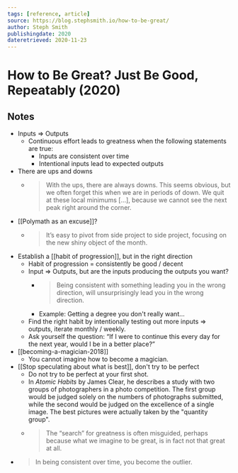 ```yaml
---
tags: [reference, article]
source: https://blog.stephsmith.io/how-to-be-great/
author: Steph Smith
publishingdate: 2020
dateretrieved: 2020-11-23
---
```


# How to Be Great? Just Be Good, Repeatably (2020)

## Notes

- Inputs => Outputs
  - Continuous effort leads to greatness when the following statements are true:
    - Inputs are consistent over time
    - Intentional inputs lead to expected outputs
- There are ups and downs
  - > With the ups, there are always downs. This seems obvious, but we often forget this when we are in periods of down. We quit at these local minimums [...], because we cannot see the next peak right around the corner. 
- [[Polymath as an excuse]]?
  - > It’s easy to pivot from side project to side project, focusing on the new shiny object of the month.
- Establish a [[habit of progression]], but in the right direction
  - Habit of progression = consistently be good / decent
  - Input => Outputs, but are the inputs producing the outputs you want?
    - > Being consistent with something leading you in the wrong direction, will unsurprisingly lead you in the wrong direction.
    - Example: Getting a degree you don't really want...
  - Find the right habit by intentionally testing out more inputs => outputs, iterate monthly / weekly.
  - Ask yourself the question: “If I were to continue this every day for the next year, would I be in a better place?”
- [[becoming-a-magician-2018]]
  - You cannot imagine how to become a magician.
- [[Stop speculating about what is best]], don't try to be perfect
  - Do not try to be perfect at your first shot.
  - In *Atomic Habits* by James Clear, he describes a study with two groups of photographers in a photo competition. The first group would be judged solely on the numbers of photographs submitted, while the second would be judged on the excellence of a single image. The best pictures were actually taken by the "quantity group".
  - > The “search” for greatness is often misguided, perhaps because what we imagine to be great, is in fact not that great at all.
- > In being consistent over time, you become the outlier. 


